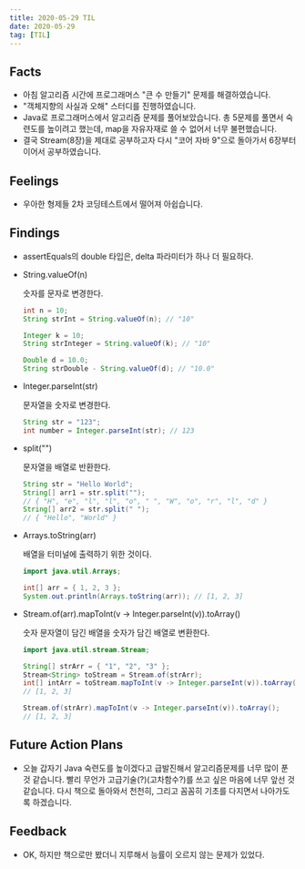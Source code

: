 ```yaml
---
title: 2020-05-29 TIL
date: 2020-05-29
tag: [TIL]
---
```


## Facts

- 아침 알고리즘 시간에 프로그래머스 "큰 수 만들기" 문제를 해결하였습니다.
- "객체지향의 사실과 오해" 스터디를 진행하였습니다.
- Java로 프로그래머스에서 알고리즘 문제를 풀어보았습니다. 총 5문제를 풀면서 숙련도를 높이려고 했는데, map을 자유자재로 쓸 수 없어서 너무 불편했습니다.
- 결국 Stream(8장)을 제대로 공부하고자 다시 "코어 자바 9"으로 돌아가서 6장부터 이어서 공부하였습니다.

## Feelings

- 우아한 형제들 2차 코딩테스트에서 떨어져 아쉽습니다.

## Findings

- assertEquals의 double 타입은, delta 파라미터가 하나 더 필요하다.
- String.valueOf(n)

  숫자를 문자로 변경한다.

  ```java
  int n = 10;
  String strInt = String.valueOf(n); // "10"

  Integer k = 10;
  String strInteger = String.valueOf(k); // "10"

  Double d = 10.0;
  String strDouble - String.valueOf(d); // "10.0"
  ```

- Integer.parseInt(str)

  문자열을 숫자로 변경한다.

  ```java
  String str = "123";
  int number = Integer.parseInt(str); // 123
  ```

- split("")

  문자열을 배열로 반환한다.

  ```java
  String str = "Hello World";
  String[] arr1 = str.split("");
  // { "H", "e", "l", "l", "o", " ", "W", "o", "r", "l", "d" }
  String[] arr2 = str.split(" ");
  // { "Hello", "World" }
  ```

- Arrays.toString(arr)

  배열을 터미널에 출력하기 위한 것이다.

  ```java
  import java.util.Arrays;

  int[] arr = { 1, 2, 3 };
  System.out.println(Arrays.toString(arr)); // [1, 2, 3]
  ```

- Stream.of(arr).mapToInt(v -> Integer.parseInt(v)).toArray()

  숫자 문자열이 담긴 배열을 숫자가 담긴 배열로 변환한다.

  ```java
  import java.util.stream.Stream;

  String[] strArr = { "1", "2", "3" };
  Stream<String> toStream = Stream.of(strArr);
  int[] intArr = toStream.mapToInt(v -> Integer.parseInt(v)).toArray();
  // [1, 2, 3]

  Stream.of(strArr).mapToInt(v -> Integer.parseInt(v)).toArray();
  // [1, 2, 3]
  ```

## Future Action Plans

- 오늘 갑자기 Java 숙련도를 높이겠다고 급발진해서 알고리즘문제를 너무 많이 푼 것 같습니다. 빨리 무언가 고급기술(?)(고차함수?)를 쓰고 싶은 마음에 너무 앞선 것 같습니다. 다시 책으로 돌아와서 천천히, 그리고 꼼꼼히 기초를 다지면서 나아가도록 하겠습니다.

## Feedback

- OK, 하지만 책으로만 봤더니 지루해서 능률이 오르지 않는 문제가 있었다.
